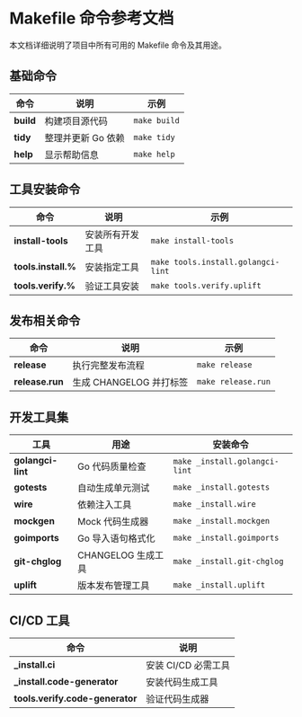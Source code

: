 # Makefile 命令参考文档

本文档详细说明了项目中所有可用的 Makefile 命令及其用途。

## 基础命令

| 命令 | 说明 | 示例 |
|------|------|------|
| **build** | 构建项目源代码 | `make build` |
| **tidy** | 整理并更新 Go 依赖 | `make tidy` |
| **help** | 显示帮助信息 | `make help` |

## 工具安装命令

| 命令 | 说明 | 示例 |
|------|------|------|
| **install-tools** | 安装所有开发工具 | `make install-tools` |
| **tools.install.%** | 安装指定工具 | `make tools.install.golangci-lint` |
| **tools.verify.%** | 验证工具安装 | `make tools.verify.uplift` |

## 发布相关命令

| 命令 | 说明 | 示例 |
|------|------|------|
| **release** | 执行完整发布流程 | `make release` |
| **release.run** | 生成 CHANGELOG 并打标签 | `make release.run` |

## 开发工具集

| 工具 | 用途 | 安装命令 |
|------|------|----------|
| **golangci-lint** | Go 代码质量检查 | `make _install.golangci-lint` |
| **gotests** | 自动生成单元测试 | `make _install.gotests` |
| **wire** | 依赖注入工具 | `make _install.wire` |
| **mockgen** | Mock 代码生成器 | `make _install.mockgen` |
| **goimports** | Go 导入语句格式化 | `make _install.goimports` |
| **git-chglog** | CHANGELOG 生成工具 | `make _install.git-chglog` |
| **uplift** | 版本发布管理工具 | `make _install.uplift` |

## CI/CD 工具

| 命令 | 说明 |
|------|------|
| **_install.ci** | 安装 CI/CD 必需工具 |
| **_install.code-generator** | 安装代码生成工具 |
| **tools.verify.code-generator** | 验证代码生成器 |
